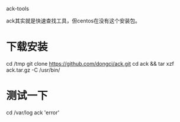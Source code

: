 ack-tools

ack其实就是快速查找工具，但centos在没有这个安装包。

# 下载安装
cd /tmp
git clone https://github.com/dongci/ack.git
cd ack && tar xzf ack.tar.gz -C /usr/bin/

# 测试一下
cd /var/log
ack 'error'     
